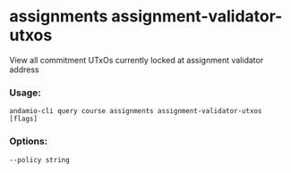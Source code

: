 # assignments assignment-validator-utxos
View all commitment UTxOs currently locked at assignment validator address

### Usage:
```
andamio-cli query course assignments assignment-validator-utxos [flags]

```

### Options:
```
--policy string
```

